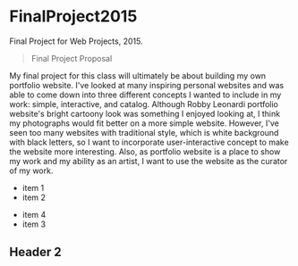# FinalProject2015
Final Project for Web Projects, 2015.

> Final Project Proposal

My final project for this class will ultimately be about building my own portfolio website. 
I've looked at many inspiring personal websites and was able to come down into three different concepts I wanted to include in my work: simple, interactive, and catalog. Although Robby Leonardi portfolio website's bright cartoony look was something I enjoyed looking at, I think my photographs would fit better on a more simple website. However, I've seen too many websites with traditional style, which is white background with black letters, so I want to incorporate user-interactive concept to make the website more interesting. Also, as portfolio website is a place to show my work and my ability as an artist, I want to use the website as the curator of my work. 


- item 1
- item 2

+ item 4
+ item 3


## Header 2
